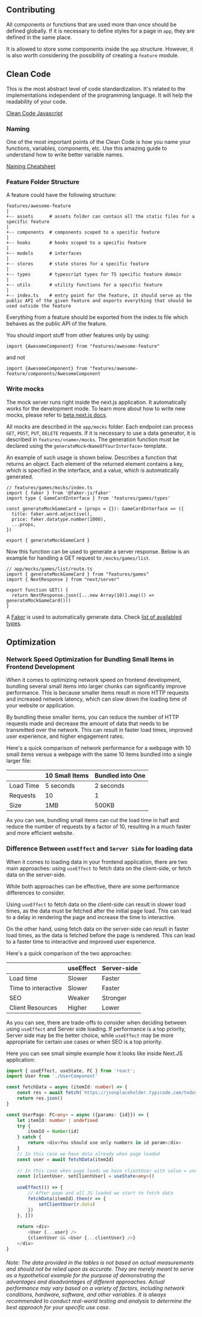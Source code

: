 ## Contributing

All components or functions that are used more than once should be defined globally. If it is necessary to define styles for a page in `app`, they are defined in the same place.

It is allowed to store some components inside the `app` structure. However, it is also worth considering the possibility of creating a `feature` module.


## Clean Code
This is the most abstract level of code standardization. It's related to the implementations independent of the programming language. It will help the readability of your code. 

[Clean Code Javascript](https://github.com/ryanmcdermott/clean-code-javascript)


### Naming
One of the most important points of the Clean Code is how you name your functions, variables, components, etc. Use this amazing guide to understand how to write better variable names.

[Naming Cheatsheet](https://github.com/kettanaito/naming-cheatsheet)


### Feature Folder Structure
A feature could have the following structure:

```
features/awesome-feature
|
+-- assets      # assets folder can contain all the static files for a specific feature
|
+-- components  # components scoped to a specific feature
|
+-- hooks       # hooks scoped to a specific feature
|
+-- models      # interfaces
|
+-- stores      # state stores for a specific feature
|
+-- types       # typescript types for TS specific feature domain
|
+-- utils       # utility functions for a specific feature
|
+-- index.ts    # entry point for the feature, it should serve as the public API of the given feature and exports everything that should be used outside the feature
```

Everything from a feature should be exported from the index.ts file which behaves as the public API of the feature.

You should import stuff from other features only by using:
```
import {AwesomeComponent} from "features/awesome-feature"
```
and not
```
import {AwesomeComponent} from "features/awesome-feature/components/AwesomeComponent
```

### Write mocks
The mock server runs right inside the next.js application. It automatically works for the development mode. To learn more about how to write new mocks, please refer to [beta next.js docs](https://beta.nextjs.org/docs/routing/route-handlers).

All mocks are described in the `app/mocks` folder. Each endpoint can process `GET`, `POST`, `PUT`, `DELETE` requests. If it is necessary to use a data generator, it is described in `features/<name>/mocks`. The generation function must be declared using the `generateMock<NameOfYourInterface>` template. 

An example of such usage is shown below. Describes a function that returns an object. Each element of the returned element contains a key, which is specified in the interface, and a value, which is automatically generated.
```
// features/games/mocks/index.ts
import { faker } from '@faker-js/faker'
import type { GameCardInterface } from 'features/games/types'

const generateMockGameCard = (props = {}): GameCardInterface => ({
  title: faker.word.adjective(),
  price: faker.datatype.number(1000),
  ...props,
})

export { generateMockGameCard }
```

Now this function can be used to generate a server response. Below is an example for handling a GET request to `/mocks/games/list`.
```
// app/mocks/games/list/route.ts
import { generateMockGameCard } from "features/games"
import { NextResponse } from "next/server"

export function GET() {
  return NextResponse.json([...new Array(10)].map(() => generateMockGameCard()))
}
```

A [Faker](https://fakerjs.dev) is used to automatically generate data. Check [list of availabled types](https://fakerjs.dev/api/).

## Optimization

### Network Speed Optimization for Bundling Small Items in Frontend Development

When it comes to optimizing network speed on frontend development, bundling several small items into larger chunks can significantly improve performance. This is because smaller items result in more HTTP requests and increased network latency, which can slow down the loading time of your website or application.

By bundling these smaller items, you can reduce the number of HTTP requests made and decrease the amount of data that needs to be transmitted over the network. This can result in faster load times, improved user experience, and higher engagement rates.

Here's a quick comparison of network performance for a webpage with 10 small items versus a webpage with the same 10 items bundled into a single larger file:

|           | 10 Small Items | Bundled into One |
|-----------|----------------|------------------|
| Load Time | 5 seconds      | 2 seconds        |
| Requests  | 10             | 1                |
| Size      | 1MB            | 500KB            |

As you can see, bundling small items can cut the load time in half and reduce the number of requests by a factor of 10, resulting in a much faster and more efficient website.

### Difference Between `useEffect` and `Server Side` for loading data

When it comes to loading data in your frontend application, there are two main approaches: using `useEffect` to fetch data on the client-side, or fetch data on the server-side.

While both approaches can be effective, there are some performance differences to consider.

Using `useEffect` to fetch data on the client-side can result in slower load times, as the data must be fetched after the initial page load. This can lead to a delay in rendering the page and increase the time to interactive.

On the other hand, using fetch data on the server-side can result in faster load times, as the data is fetched before the page is rendered. This can lead to a faster time to interactive and improved user experience.

Here's a quick comparison of the two approaches:

|                     | useEffect | Server-side |
|---------------------|-----------|-------------|
| Load time           | Slower    | Faster      |
| Time to interactive | Slower    | Faster      |
| SEO                 | Weaker    | Stronger    |
| Client Resources    | Higher    | Lower       |

As you can see, there are trade-offs to consider when deciding between using `useEffect` and Server side loading. If performance is a top priority, Server side may be the better choice, while `useEffect` may be more appropriate for certain use cases or when SEO is a top priority.

Here you can see small simple example how it looks like inside Next.JS application:
```typescript jsx
import { useEffect, useState, FC } from 'react';
import User from './UserComponent'

const fetchData = async (itemId: number) => {
    const res = await fetch(`https://jsonplaceholder.typicode.com/todos/${itemId}`)
    return res.json()
}

const UserPage: FC<any> = async ({params: {id}}) => {
    let itemId: number | undefined
    try {
        itemId = Number(id)
    } catch {
        return <div>You should use only numbers in id param</div>
    }
    // In this case we have data already when page loaded
    const user = await fetchData(itemId)
    
    // In this case when page loads we have clientUser with value = undefined
    const [clientUser, setClientUser] = useState<any>()
    
    useEffect(() => {
        // After page and all JS loaded we start to fetch data
        fetchData(itemId).then(r => {
            setClientUser(r.data)
        })
    }, [])
    
    return <div>
        <User {...user} />
        {clientUser && <User {...clientUser} />}
    </div>
}
```

###### _Note: The data provided in the tables is not based on actual measurements and should not be relied upon as accurate. They are merely meant to serve as a hypothetical example for the purpose of demonstrating the advantages and disadvantages of different approaches. Actual performance may vary based on a variety of factors, including network conditions, hardware, software, and other variables. It is always recommended to conduct real-world testing and analysis to determine the best approach for your specific use case._